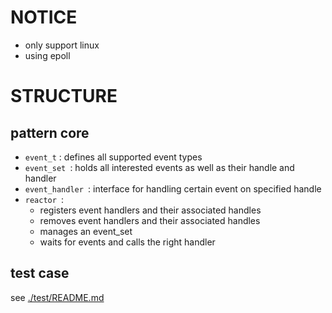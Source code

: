 NOTICE
======
* only support linux
* using epoll

STRUCTURE
=========
pattern core
------------
* `event_t` : defines all supported event types
* `event_set `: holds all interested events as well as their handle and handler
* `event_handler `: interface for handling certain event on specified handle
* `reactor `:
    + registers event handlers and their associated handles
    + removes event handlers and their associated handles
    + manages an event_set
    + waits for events and calls the right handler

test case
---------
see [./test/README.md](https://github.com/outsky/design_patterns/blob/master/reactor/cpp/test/README.md "doc for reactor test case")

